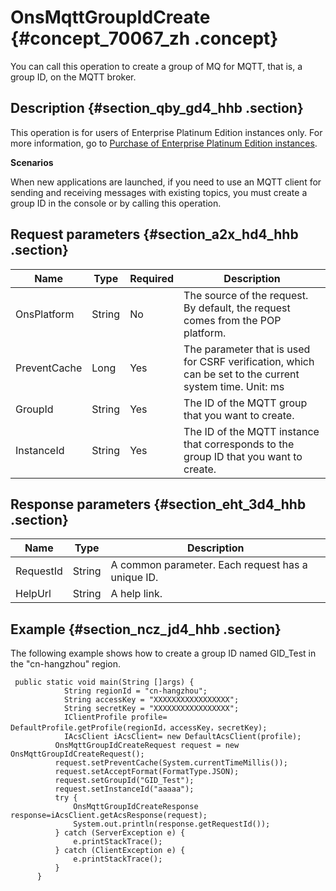 # OnsMqttGroupIdCreate {#concept_70067_zh .concept}

You can call this operation to create a group of MQ for MQTT, that is, a group ID, on the MQTT broker.

## Description {#section_qby_gd4_hhb .section}

This operation is for users of Enterprise Platinum Edition instances only. For more information, go to [Purchase of Enterprise Platinum Edition instances](https://common-buy-intl.aliyun.com/?commodityCode=onspre_intl#/buy).

**Scenarios**

When new applications are launched, if you need to use an MQTT client for sending and receiving messages with existing topics, you must create a group ID in the console or by calling this operation.

## Request parameters {#section_a2x_hd4_hhb .section}

|Name|Type|Required|Description|
|----|----|--------|-----------|
|OnsPlatform|String|No|The source of the request. By default, the request comes from the POP platform.|
|PreventCache|Long|Yes|The parameter that is used for CSRF verification, which can be set to the current system time. Unit: ms|
|GroupId|String|Yes|The ID of the MQTT group that you want to create.|
|InstanceId|String|Yes|The ID of the MQTT instance that corresponds to the group ID that you want to create.|

## Response parameters {#section_eht_3d4_hhb .section}

|Name|Type|Description|
|----|----|-----------|
|RequestId|String|A common parameter. Each request has a unique ID.|
|HelpUrl|String|A help link.|

## Example {#section_ncz_jd4_hhb .section}

The following example shows how to create a group ID named GID\_Test in the "cn-hangzhou" region.

``` {#codeblock_hjd_1t0_19b}
 public static void main(String []args) {
            String regionId = "cn-hangzhou";
            String accessKey = "XXXXXXXXXXXXXXXXX";
            String secretKey = "XXXXXXXXXXXXXXXXX";
            IClientProfile profile= DefaultProfile.getProfile(regionId，accessKey，secretKey);
            IAcsClient iAcsClient= new DefaultAcsClient(profile);
          OnsMqttGroupIdCreateRequest request = new OnsMqttGroupIdCreateRequest();
          request.setPreventCache(System.currentTimeMillis());
          request.setAcceptFormat(FormatType.JSON);
          request.setGroupId("GID_Test");
          request.setInstanceId("aaaaa");
          try {
              OnsMqttGroupIdCreateResponse response=iAcsClient.getAcsResponse(request);
              System.out.println(response.getRequestId());
          } catch (ServerException e) {
              e.printStackTrace();
          } catch (ClientException e) {
              e.printStackTrace();
          }
      }

			
```

